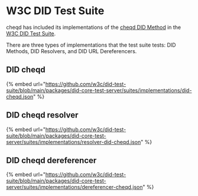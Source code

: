 # W3C DID Test Suite

cheqd has included its implementations of the [cheqd DID Method](cheqd-did-method.md) in the [W3C DID Test Suite](https://github.com/w3c/did-test-suite).&#x20;

There are three types of implementations that the test suite tests: DID Methods, DID Resolvers, and DID URL Dereferencers.

## DID cheqd

{% embed url="https://github.com/w3c/did-test-suite/blob/main/packages/did-core-test-server/suites/implementations/did-cheqd.json" %}

## DID cheqd resolver

{% embed url="https://github.com/w3c/did-test-suite/blob/main/packages/did-core-test-server/suites/implementations/resolver-did-cheqd.json" %}

## DID cheqd dereferencer

{% embed url="https://github.com/w3c/did-test-suite/blob/main/packages/did-core-test-server/suites/implementations/dereferencer-cheqd.json" %}
